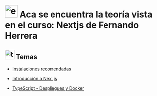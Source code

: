 # <img width="40" height="40" src="https://img.icons8.com/external-icongeek26-flat-icongeek26/40/external-Note-book-education-icongeek26-flat-icongeek26.png" alt="external-Note-book-education-icongeek26-flat-icongeek26"/> Aca se encuentra la teoría vista en el curso: Nextjs de Fernando Herrera

## <img width="30" height="30" src="https://img.icons8.com/stickers/30/test-results.png" alt="test-results"/> Temas

- [Instalaciones recomendadas](https://github.com/eugenia1984/nextjs/blob/main/teoria/instalaciones_recomendadas.md)

- [Introducción a Next.js](https://github.com/eugenia1984/nextjs/blob/main/teoria/introduccion.md)

- [TypeScript - Despliegues y Docker](https://github.com/eugenia1984/nextjs/blob/main/teoria/ts_despliegues.md)